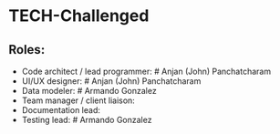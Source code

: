 # TECH-Challenged
## Roles:
* Code architect / lead programmer: # Anjan (John) Panchatcharam
* UI/UX designer: # Anjan (John) Panchatcharam
* Data modeler: # Armando Gonzalez
* Team manager / client liaison: 
* Documentation lead: 
* Testing lead: # Armando Gonzalez
